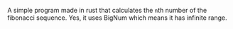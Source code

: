 A simple program made in rust that calculates the `n`th number of the fibonacci sequence.
Yes, it uses BigNum which means it has infinite range.
